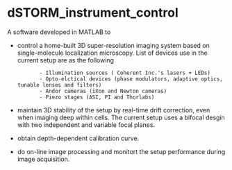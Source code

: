 # dSTORM_instrument_control
A software developed in MATLAB to

- control a home-built 3D super-resolution imaging system based on single-molecule localization microscopy. List of devices use in the current setup are as the following

             - Illumination sources ( Coherent Inc.'s lasers + LEDs)
             - Opto-elctical devices (phase modulators, adaptive optics, tunable lenses and filters)
             - Andor cameras (iXon and Newton cameras) 
             - Piezo stages (ASI, PI and Thorlabs)
             
- maintain 3D stability of the setup by real-time drift correction, even when imaging deep within cells. The current setup uses a bifocal desgin with two independent and variable focal planes.
          
- obtain depth-dependent calibration curve.
- do on-line image processing and monitort the setup performance during image acquisition.
